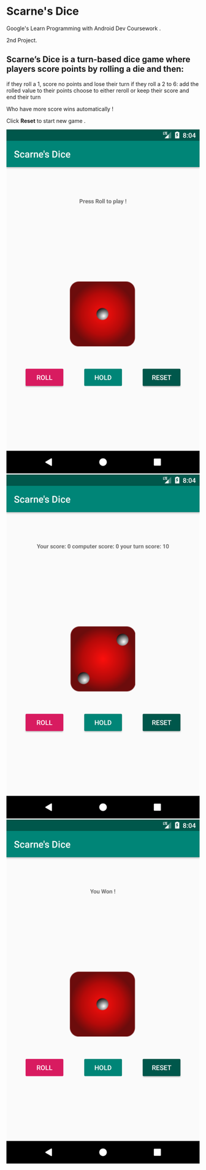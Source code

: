 # Scarne's Dice

Google's Learn Programming with Android Dev Coursework .

2nd Project.

## Scarne’s Dice is a turn-based dice game where players score points by rolling a die and then:

if they roll a 1, score no points and lose their turn
if they roll a 2 to 6:
add the rolled value to their points
choose to either reroll or keep their score and end their turn


Who have more score wins automatically !

Click <b>Reset</b> to start new game .

![](https://raw.githubusercontent.com/stabgan/Scarne-Dice/master/screenshots/Screenshot_1562769259.png)
![](https://raw.githubusercontent.com/stabgan/Scarne-Dice/master/screenshots/Screenshot_1562769277.png)
![](https://raw.githubusercontent.com/stabgan/Scarne-Dice/master/screenshots/Screenshot_1562769288.png)

